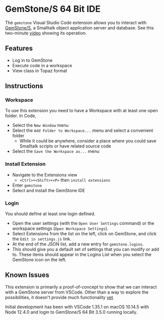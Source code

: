 # GemStone/S 64 Bit IDE

The `gemstone` Visual Studio Code extension allows you to interact with [GemStone/S](https://gemtalksystems.com/products/gs64/), a Smalltalk object application server and database. See this two-minute [video](https://www.youtube.com/watch?v=gO1t3_a4dKE) showing its operation.

## Features

* Log in to GemStone
* Execute code in a workspace
* View class in Topaz format

## Instructions

### Workspace

To use this extension you need to have a Workspace with at least one open folder. In Code,
* Select the `New Window` menu
* Select the `Add Folder to Workspace...` menu and select a convenient folder
  * While it could be anywhere, consider a place where you could save Smalltalk scripts or have related source code
* Select the `Save the Workspace as...` menu

### Install Extension

* Navigate to the Extensions view 
  * `<Ctrl>+<Shift>+<P>` then `install extensions`
* Enter `gemstone`
* Select and install the GemStone IDE

### Login

You should define at least one login defined. 
* Open the user settings (with the `Open User Settings` command) or the workspace settings (`Open Workspace Settings`). 
* Select Extensions from the list on the left, click on GemStone, and click the `Edit in settings.js` link. 
* At the end of the JSON list, add a new entry for `gemstone.logins`. 
* This should give you a default set of settings that you can modify or add to. 
These items should appear in the Logins List when you select the GemStone icon on the left.

## Known Issues

This extension is primarily a proof-of-concept to show that we can interact with a GemStone server from VSCode. Other than a way to explore the possibilities, it doesn't provide much functionality [yet](https://www.jstor.org/stable/986790). 

Initial development has been with VSCode 1.35.1 on macOS 10.14.5 with Node 12.4.0 and login to GemStone/S 64 Bit 3.5.0 running locally. 
